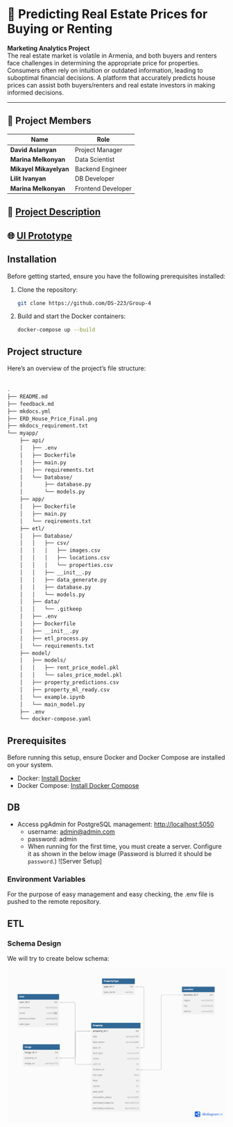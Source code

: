 # 🏡 Predicting Real Estate Prices for Buying or Renting

**Marketing Analytics Project**  
The real estate market is volatile in Armenia, and both buyers and renters face challenges in determining the appropriate price for properties. Consumers often rely on intuition or outdated information, leading to suboptimal financial decisions. A platform that accurately predicts house prices can assist both buyers/renters and real estate investors in making informed decisions.

---

## 👥 Project Members

| Name                | Role                 |
|---------------------|----------------------|
| **David Aslanyan**  | Project Manager      |
| **Marina Melkonyan**| Data Scientist       |
| **Mikayel Mikayelyan** | Backend Engineer  |
| **Lilit Ivanyan**   | DB Developer         |
| **Marina Melkonyan**| Frontend Developer   |


## 📄 [Project Description](https://docs.google.com/document/d/11OJNRnnq2lZdgOXWndGn-yDkSRa1fx1uDCb__ijpR5E/edit?tab=t.0)
## 🌐 [UI Prototype](https://www.figma.com/design/uahdQREnaz8OS5VTAKfniV/House-price-Prediction?node-id=0-1&p=f&t=aJBnhiUe9R1Lv2zr-0)


## Installation


Before getting started, ensure you have the following prerequisites installed:

1. Clone the repository:
   ```bash
   git clone https://github.com/DS-223/Group-4
   ```

2. Build and start the Docker containers:
   ```bash
   docker-compose up --build
   ```


## Project structure



Here’s an overview of the project’s file structure:
```bash

.
├── README.md
├── feedback.md
├── mkdocs.yml
├── ERD_House_Price_Final.png
├── mkdocs_requirement.txt
└── myapp/
    ├── api/
    │   ├── .env
    │   ├── Dockerfile
    │   ├── main.py
    │   ├── requirements.txt
    │   └── Database/
    │       ├── database.py
    │       └── models.py
    ├── app/
    │   ├── Dockerfile
    │   ├── main.py
    │   └── reqirements.txt
    ├── etl/
    │   ├── Database/
    │   │   ├── csv/
    │   │   │   ├── images.csv
    │   │   │   ├── locations.csv
    │   │   │   └── properties.csv
    │   │   ├── __init__.py
    │   │   ├── data_generate.py
    │   │   ├── database.py
    │   │   └── models.py
    │   ├── data/
    │   │   └── .gitkeep
    │   ├── .env
    │   ├── Dockerfile
    │   ├── __init__.py
    │   ├── etl_process.py
    │   └── requirements.txt
    ├── model/
    │   ├── models/
    │   │   ├── rent_price_model.pkl
    │   │   └── sales_price_model.pkl
    │   ├── property_predictions.csv
    │   ├── property_ml_ready.csv
    │   └── example.ipynb
    │   └── main_model.py 
    ├── .env
    └── docker-compose.yaml

```

## Prerequisites

Before running this setup, ensure Docker and Docker Compose are installed on your system.


- Docker: [Install Docker](https://docs.docker.com/get-docker/)
- Docker Compose: [Install Docker Compose](https://docs.docker.com/compose/install/)


## DB

- Access pgAdmin for PostgreSQL management: [http://localhost:5050](http://localhost:5050)
    - username: admin@admin.com 
    - password: admin
    - When running for the first time, you must create a server. Configure it as shown in the below image (Password is blurred it should be `password`.)
    ![Server Setup]

### Environment Variables

For the purpose of easy management and easy checking, the .env file is pushed to the remote repository.

## ETL 

### Schema Design

We will try to create below schema:

![Star Schema](./ERD_House_Price_Final.png)


